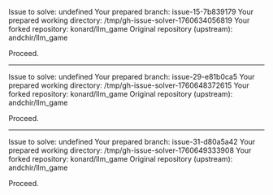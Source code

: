 Issue to solve: undefined
Your prepared branch: issue-15-7b839179
Your prepared working directory: /tmp/gh-issue-solver-1760634056819
Your forked repository: konard/llm_game
Original repository (upstream): andchir/llm_game

Proceed.

---

Issue to solve: undefined
Your prepared branch: issue-29-e81b0ca5
Your prepared working directory: /tmp/gh-issue-solver-1760648372615
Your forked repository: konard/llm_game
Original repository (upstream): andchir/llm_game

Proceed.

---

Issue to solve: undefined
Your prepared branch: issue-31-d80a5a42
Your prepared working directory: /tmp/gh-issue-solver-1760649333908
Your forked repository: konard/llm_game
Original repository (upstream): andchir/llm_game

Proceed.